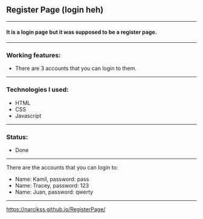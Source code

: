 ## Register Page (login heh)

---

#### It is a login page but it was supposed to be a register page.

---

### Working features:

- There are 3 accounts that you can login to them.

---

### Technologies I used:

- HTML
- CSS
- Javascript

---

### Status:

- Done

---

There are the accounts that you can login to:

- Name: Kamil, password: pass
- Name: Tracey, password: 123
- Name: Juan, password: qwerty

---

https://narcikss.github.io/RegisterPage/
